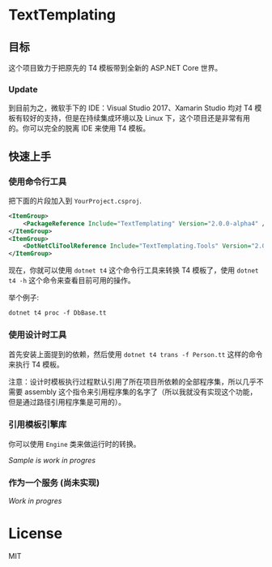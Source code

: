# TextTemplating
## 目标
这个项目致力于把原先的 T4 模板带到全新的 ASP.NET Core 世界。

### Update 
到目前为之，微软手下的 IDE：Visual Studio 2017、Xamarin Studio 均对 T4 模板有较好的支持，但是在持续集成环境以及 Linux 下，这个项目还是非常有用的。你可以完全的脱离 IDE 来使用 T4 模板。

## 快速上手
### 使用命令行工具
把下面的片段加入到  `YourProject.csproj`.

```xml
<ItemGroup>
    <PackageReference Include="TextTemplating" Version="2.0.0-alpha4" />
</ItemGroup>
<ItemGroup>
    <DotNetCliToolReference Include="TextTemplating.Tools" Version="2.0.0-alpha5" />
</ItemGroup>
```

现在，你就可以使用 `dotnet t4` 这个命令行工具来转换 T4 模板了，使用 `dotnet t4 -h` 这个命令来查看目前可用的操作。


举个例子:
```Batchfile
dotnet t4 proc -f DbBase.tt
```

### 使用设计时工具
首先安装上面提到的依赖，然后使用 `dotnet t4 trans -f Person.tt` 这样的命令来执行 T4 模板。

注意：设计时模板执行过程默认引用了所在项目所依赖的全部程序集，所以几乎不需要 assembly 这个指令来引用程序集的名字了（所以我就没有实现这个功能，但是通过路径引用程序集是可用的）。


### 引用模板引擎库
你可以使用 `Engine` 类来做运行时的转换。

*Sample is work in progres*

### 作为一个服务 (尚未实现)
*Work in progres*

# License
MIT
